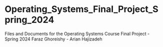 # Operating_Systems_Final_Project_Spring_2024
Files and Documents for the Operating Systems Course Final Project - Spring 2024
Faraz Ghoreishy - Arian Hajizadeh
